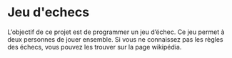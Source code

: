# Jeu d'echecs
 L’objectif de ce projet est de programmer un jeu d’échec. Ce jeu permet à deux personnes de jouer ensemble.  Si vous ne connaissez pas les règles des échecs, vous pouvez les trouver sur la page wikipédia. 
